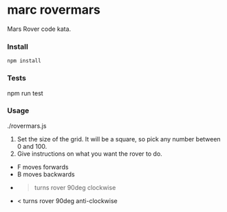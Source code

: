 marc rovermars
==============

Mars Rover code kata.

### Install

    npm install

### Tests

   npm run test

### Usage

  ./rovermars.js

1. Set the size of the grid. It will be a square, so pick any number between 0 and 100.
2. Give instructions on what you want the rover to do.
  * F moves forwards
  * B moves backwards
  * > turns rover 90deg clockwise
  * < turns rover 90deg anti-clockwise
